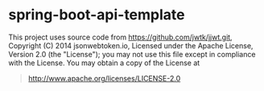 # spring-boot-api-template

This project uses source code from https://github.com/jwtk/jjwt.git, Copyright (C) 2014 jsonwebtoken.io,
Licensed under the Apache License, Version 2.0 (the "License");
you may not use this file except in compliance with the License.
You may obtain a copy of the License at
>http://www.apache.org/licenses/LICENSE-2.0